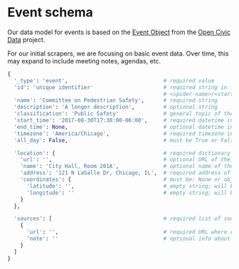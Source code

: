 # Event schema

Our data model for events is based on the [Event Object](http://docs.opencivicdata.org/en/latest/data/event.html) from the [Open Civic Data](http://docs.opencivicdata.org) project.

For our initial scrapers, we are focusing on basic event data. Over time, this
may expand to include meeting notes, agendas, etc.

```python
{
  '_type': 'event',                              # required value
  'id': 'unique identifier'                      # required string in format:
                                                 # <spider-name>/<start-time-in-YYYYMMddhhmm>/<unique-id>/<underscored-event-name>
  'name': 'Committee on Pedestrian Safety',      # required string
  'description': 'A longer description',         # optional string
  'classification': 'Public Safety'              # general topic of the meeting
  'start_time': '2017-08-30T17:30:00-06:00',     # required datetime in UTC, using ISO8601 format
  'end_time': None,                              # optional datetime in UTC, using ISO8601 format
  'timezone': 'America/Chicago',                 # required timezone in tzinfo format
  'all_day': False,                              # must be True or False

  'location': {                                  # required dictionary
    'url': '',                                   # optional URL of the location, not the event!
    'name': 'City Hall, Room 201A',              # optional name of the location
    'address': '121 N LaSalle Dr, Chicago, IL',  # required address of the location
    'coordinates': {                             # must be: None or object
      'latitude': '',                            # empty string; will be filled in by geocoder
      'longitude': ''                            # empty string; will be filled in by geocoder
    }
  },

  'sources': [                                   # required list of sources
    {
      'url': '',                                 # required URL where data was scraped from
      'note': ''                                 # optional info about how the data was scraped
    }
  ]
}
```
